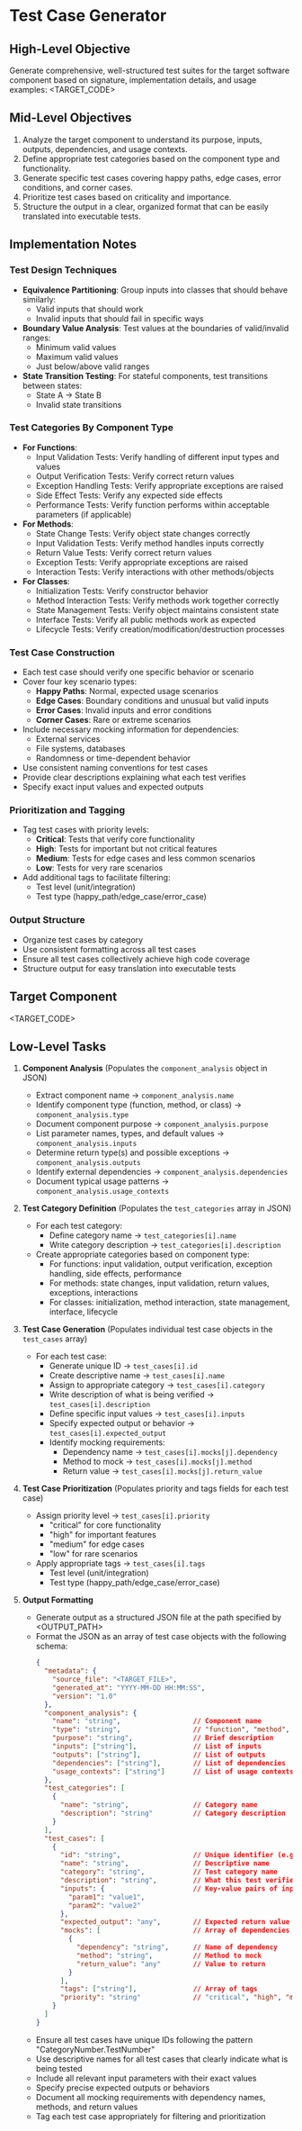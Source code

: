# Test Case Generator
<!-- 
USAGE INSTRUCTIONS:
1. Load this specification into a string variable
2. Replace the following tags with actual values:
   - <TARGET_FILE>: Path to the file containing the code to test
   - <TARGET_CODE>: The actual code to generate tests for (full content or reference)
   - <OUTPUT_PATH>: Path where the generated JSON file should be saved
3. Feed the processed specification to the code generation model
4. Parse and validate the generated test cases
-->

## High-Level Objective
Generate comprehensive, well-structured test suites for the target software component based on signature, implementation details, and usage examples:
<TARGET_CODE>

## Mid-Level Objectives
<!-- High-level processing flow -->
1. Analyze the target component to understand its purpose, inputs, outputs, dependencies, and usage contexts.
2. Define appropriate test categories based on the component type and functionality.
3. Generate specific test cases covering happy paths, edge cases, error conditions, and corner cases.
4. Prioritize test cases based on criticality and importance.
5. Structure the output in a clear, organized format that can be easily translated into executable tests.

## Implementation Notes

### Test Design Techniques
- **Equivalence Partitioning**: Group inputs into classes that should behave similarly:
  - Valid inputs that should work
  - Invalid inputs that should fail in specific ways
- **Boundary Value Analysis**: Test values at the boundaries of valid/invalid ranges:
  - Minimum valid values
  - Maximum valid values
  - Just below/above valid ranges
- **State Transition Testing**: For stateful components, test transitions between states:
  - State A → State B
  - Invalid state transitions

### Test Categories By Component Type
- **For Functions**:
  - Input Validation Tests: Verify handling of different input types and values
  - Output Verification Tests: Verify correct return values
  - Exception Handling Tests: Verify appropriate exceptions are raised
  - Side Effect Tests: Verify any expected side effects
  - Performance Tests: Verify function performs within acceptable parameters (if applicable)
- **For Methods**:
  - State Change Tests: Verify object state changes correctly
  - Input Validation Tests: Verify method handles inputs correctly
  - Return Value Tests: Verify correct return values
  - Exception Tests: Verify appropriate exceptions are raised
  - Interaction Tests: Verify interactions with other methods/objects
- **For Classes**:
  - Initialization Tests: Verify constructor behavior
  - Method Interaction Tests: Verify methods work together correctly
  - State Management Tests: Verify object maintains consistent state
  - Interface Tests: Verify all public methods work as expected
  - Lifecycle Tests: Verify creation/modification/destruction processes

### Test Case Construction
- Each test case should verify one specific behavior or scenario
- Cover four key scenario types:
  - **Happy Paths**: Normal, expected usage scenarios
  - **Edge Cases**: Boundary conditions and unusual but valid inputs
  - **Error Cases**: Invalid inputs and error conditions
  - **Corner Cases**: Rare or extreme scenarios
- Include necessary mocking information for dependencies:
  - External services
  - File systems, databases
  - Randomness or time-dependent behavior
- Use consistent naming conventions for test cases
- Provide clear descriptions explaining what each test verifies
- Specify exact input values and expected outputs

### Prioritization and Tagging
- Tag test cases with priority levels:
  - **Critical**: Tests that verify core functionality
  - **High**: Tests for important but not critical features
  - **Medium**: Tests for edge cases and less common scenarios
  - **Low**: Tests for very rare scenarios
- Add additional tags to facilitate filtering:
  - Test level (unit/integration)
  - Test type (happy_path/edge_case/error_case)

### Output Structure
- Organize test cases by category
- Use consistent formatting across all test cases
- Ensure all test cases collectively achieve high code coverage
- Structure output for easy translation into executable tests

## Target Component
<TARGET_CODE>

## Low-Level Tasks
<!-- These tasks map directly to JSON output fields -->

1. **Component Analysis** (Populates the `component_analysis` object in JSON)
   - Extract component name → `component_analysis.name`
   - Identify component type (function, method, or class) → `component_analysis.type`
   - Document component purpose → `component_analysis.purpose`
   - List parameter names, types, and default values → `component_analysis.inputs`
   - Determine return type(s) and possible exceptions → `component_analysis.outputs`
   - Identify external dependencies → `component_analysis.dependencies`
   - Document typical usage patterns → `component_analysis.usage_contexts`

2. **Test Category Definition** (Populates the `test_categories` array in JSON)
   - For each test category:
     - Define category name → `test_categories[i].name`
     - Write category description → `test_categories[i].description`
   - Create appropriate categories based on component type:
     - For functions: input validation, output verification, exception handling, side effects, performance
     - For methods: state changes, input validation, return values, exceptions, interactions
     - For classes: initialization, method interaction, state management, interface, lifecycle

3. **Test Case Generation** (Populates individual test case objects in the `test_cases` array)
   - For each test case:
     - Generate unique ID → `test_cases[i].id`
     - Create descriptive name → `test_cases[i].name`
     - Assign to appropriate category → `test_cases[i].category`
     - Write description of what is being verified → `test_cases[i].description`
     - Define specific input values → `test_cases[i].inputs`
     - Specify expected output or behavior → `test_cases[i].expected_output`
     - Identify mocking requirements:
       - Dependency name → `test_cases[i].mocks[j].dependency`
       - Method to mock → `test_cases[i].mocks[j].method`
       - Return value → `test_cases[i].mocks[j].return_value`

4. **Test Case Prioritization** (Populates priority and tags fields for each test case)
   - Assign priority level → `test_cases[i].priority`
     - "critical" for core functionality
     - "high" for important features
     - "medium" for edge cases
     - "low" for rare scenarios
   - Apply appropriate tags → `test_cases[i].tags`
     - Test level (unit/integration)
     - Test type (happy_path/edge_case/error_case)

5. **Output Formatting**
   - Generate output as a structured JSON file at the path specified by <OUTPUT_PATH>
   - Format the JSON as an array of test case objects with the following schema:
     ```json
     {
       "metadata": {
         "source_file": "<TARGET_FILE>",
         "generated_at": "YYYY-MM-DD HH:MM:SS",
         "version": "1.0"
       },
       "component_analysis": {
         "name": "string",                  // Component name
         "type": "string",                  // "function", "method", or "class"
         "purpose": "string",               // Brief description
         "inputs": ["string"],              // List of inputs
         "outputs": ["string"],             // List of outputs
         "dependencies": ["string"],        // List of dependencies
         "usage_contexts": ["string"]       // List of usage contexts
       },
       "test_categories": [
         {
           "name": "string",                // Category name
           "description": "string"          // Category description
         }
       ],
       "test_cases": [
         {
           "id": "string",                  // Unique identifier (e.g., "1.1", "2.3")
           "name": "string",                // Descriptive name
           "category": "string",            // Test category name
           "description": "string",         // What this test verifies
           "inputs": {                      // Key-value pairs of input parameters
             "param1": "value1",
             "param2": "value2"
           },
           "expected_output": "any",        // Expected return value or behavior
           "mocks": [                       // Array of dependencies to mock
             {
               "dependency": "string",      // Name of dependency
               "method": "string",          // Method to mock
               "return_value": "any"        // Value to return
             }
           ],
           "tags": ["string"],              // Array of tags
           "priority": "string"             // "critical", "high", "medium", or "low"
         }
       ]
     }
     ```
   - Ensure all test cases have unique IDs following the pattern "CategoryNumber.TestNumber"
   - Use descriptive names for all test cases that clearly indicate what is being tested
   - Include all relevant input parameters with their exact values
   - Specify precise expected outputs or behaviors
   - Document all mocking requirements with dependency names, methods, and return values
   - Tag each test case appropriately for filtering and prioritization